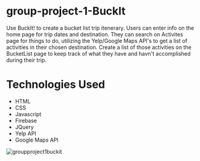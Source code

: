 # group-project-1-BuckIt

Use BuckIt! to create a bucket list trip itenerary.  Users can enter info on the home page for trip dates and destination.  They can search on Activites page for things to do, utilizing the Yelp/Google Maps API's to get a list of activities in their chosen destination.
Create a list of those activities on the BucketList page to keep track of what they have and havn't accomplished during their trip.

# Technologies Used

* HTML
* CSS
* Javascript
* Firebase
* JQuery
* Yelp API
* Google Maps API

![groupproject1buckit](https://user-images.githubusercontent.com/36867791/51621954-36693580-1efb-11e9-8520-0c2d2eac0b81.png)
